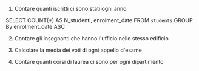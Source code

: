 1. Contare quanti iscritti ci sono stati ogni anno

SELECT COUNT(*) AS N_studenti, enrolment_date FROM `students` GROUP By enrolment_date ASC

2. Contare gli insegnanti che hanno l'ufficio nello stesso edificio



3. Calcolare la media dei voti di ogni appello d'esame



4. Contare quanti corsi di laurea ci sono per ogni dipartimento


